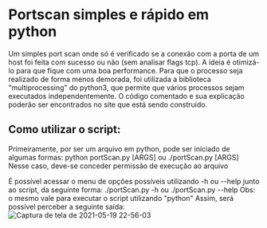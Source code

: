 # Portscan simples e rápido em python
  Um simples port scan onde só é verificado se a conexão com a porta de um host foi feita com sucesso ou não (sem analisar flags tcp). A ideia é otimizá-lo para que fique com uma boa performance. Para que o processo seja realizado de forma menos demorada, foi utilizada a biblioteca "multiprocessing" do python3, que permite que vários processos sejam executados independentemente. O código comentado e sua explicação poderão ser encontrados no site que está sendo construído.


## Como utilizar o script:
  Primeiramente, por ser um arquivo em python, pode ser iníciado de algumas formas: 
  python portScan.py [ARGS]
  ou 
  ./portScan.py [ARGS]  Nesse caso, deve-se conceder permissão de execução ao arquivo
  
  É possível acessar o menu de opções possíveis utilizando -h ou --help junto ao script, da seguinte forma:
  ./portScan.py -h ou ./portScan.py --help
  Obs: o mesmo vale para executar o script utilizando "python"
  Assim, será possível perceber a seguinte saída:
  ![Captura de tela de 2021-05-19 22-56-03](https://user-images.githubusercontent.com/62412445/118907274-9b7b9d00-b8f5-11eb-9a9d-9ae8b74a6885.png)

  
  




